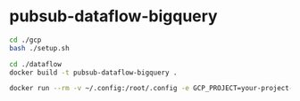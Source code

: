 # pubsub-dataflow-bigquery

```sh
cd ./gcp
bash ./setup.sh

cd ./dataflow
docker build -t pubsub-dataflow-bigquery .

docker run --rm -v ~/.config:/root/.config -e GCP_PROJECT=your-project-id pubsub-dataflow-bigquery bash /tmp/start_streaming.sh
```
